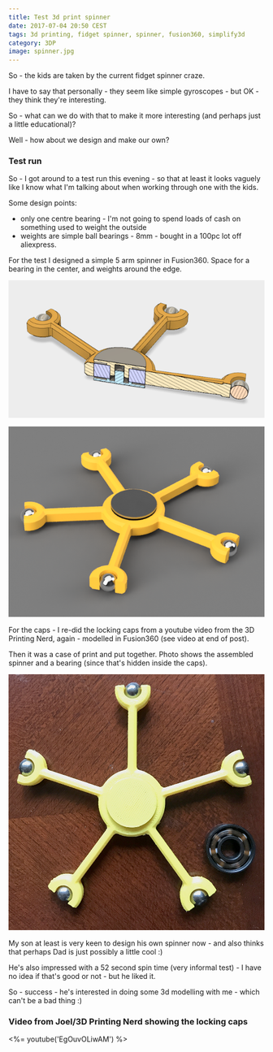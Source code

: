 ```yaml
---
title: Test 3d print spinner
date: 2017-07-04 20:50 CEST
tags: 3d printing, fidget spinner, spinner, fusion360, simplify3d
category: 3DP
image: spinner.jpg
---
```


So - the kids are taken by the current fidget spinner craze.

I have to say that personally - they seem like simple gyroscopes - but OK - they think they're interesting.

So - what can we do with that to make it more interesting (and perhaps just a little educational)?

Well - how about we design and make our own?

### Test run

So - I got around to a test run this evening - so that at least it looks vaguely like
I know what I'm talking about when working through one with the kids.

Some design points:

* only one centre bearing - I'm not going to spend loads of cash on something used to weight the outside
* weights are simple ball bearings - 8mm - bought in a 100pc lot off aliexpress.

For the test I designed a simple 5 arm spinner in Fusion360. Space for a bearing
in the center, and weights around the edge.

![Section through the spinner showing bearing and caps from Fusion360](section.png 'Section through the spinner showing bearing and caps from Fusion360')

![Render from Fusion360](render.png 'Render from Fusion360')

For the caps - I re-did the locking caps from a youtube video from the 3D Printing Nerd, again - modelled in Fusion360
(see video at end of post).

Then it was a case of print and put together. Photo shows the assembled spinner and
a bearing (since that's hidden inside the caps).

![Finished spinner with bearing](spinner.jpg 'Finished spinner with bearing')

My son at least is very keen to design his own spinner now - and also thinks that
perhaps Dad is just possibly a little cool :)

He's also impressed with a 52 second spin time (very informal test) - I have no
idea if that's good or not - but he liked it.

So - success - he's interested in doing some 3d modelling with me - which can't be
a bad thing :)

### Video from Joel/3D Printing Nerd showing the locking caps

<%= youtube('EgOuvOLiwAM') %>
